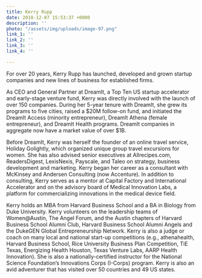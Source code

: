 ```yaml
---
title: Kerry Rupp
date: 2018-12-07 15:53:37 +0000
description: ''
photo: "/assets/img/uploads/image-97.png"
link_1: ''
link_2: ''
link_3: ''
link_4: ''

---
```

For over 20 years, Kerry Rupp has launched, developed and grown startup companies and new lines of business for established firms.

As CEO and General Partner at DreamIt, a Top Ten US startup accelerator and early-stage venture fund, Kerry was directly involved with the launch of over 150 companies. During her 5-year tenure with DreamIt, she grew its programs to five cities, raised a $20M follow-on fund, and initiated the DreamIt Access (minority entrepreneur), DreamIt Athena (female entrepreneur), and DreamIt Health programs. DreamIt companies in aggregate now have a market value of over $1B.

Before DreamIt, Kerry was herself the founder of an online travel service, Holiday Golightly, which organized unique group travel excursions for women. She has also advised senior executives at Allrecipes.com, ReadersDigest, LexisNexis, Payscale, and Taleo on strategy, business development and marketing. Kerry began her career as a consultant with McKinsey and Andersen Consulting (now Accenture). In addition to consulting, Kerry serves as a mentor at Capital Factory and International Accelerator and on the advisory board of Medical Innovation Labs, a platform for commercializing innovations in the medical device field.

Kerry holds an MBA from Harvard Business School and a BA in Biology from Duke University. Kerry volunteers on the leadership teams of Women@Austin, The Angel Forum, and the Austin chapters of Harvard Business School Alumni Club, Harvard Business School Alumni Angels and the DukeGEN Global Entrepreneurship Network. Kerry is also a judge or coach on many local and national start-up competitions (e.g., athenahealth, Harvard Business School, Rice University Business Plan Competition, TiE Texas, Energizing Health Houston, Texas Venture Labs, AARP Health Innovation). She is also a nationally-certified instructor for the National Science Foundation’s Innovations Corps (I-Corps) program. Kerry is also an avid adventurer that has visited over 50 countries and 49 US states.